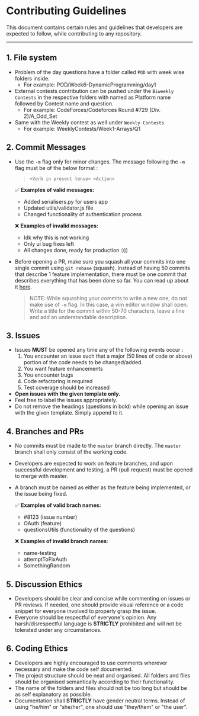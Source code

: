 # Contributing Guidelines

This document contains certain rules and guidelines that developers are expected to follow, while contributing to any repository.

---

## 1. File system

-   Problem of the day questions have a folder called ```POD``` with week wise folders inside.
    -   For example: POD/Week6-DynamicProgramming/day1
- External contests contribution can be pushed under the ```Biweekly Contests``` in the respective folders with named as Platform name followed by Contest name and question.
    - For example: CodeForces/Codeforces Round #729 (Div. 2)/A_Odd_Set
- Same with the Weekly contest as well under ```Weekly Contests``` 
    - For example: WeeklyContests/Week1-Arrays/Q1

## 2. Commit Messages

-   Use the `-m` flag only for minor changes. The message following the `-m` flag must be of the below format :

    > `<Verb in present tense> <Action>`

    :white_check_mark: **Examples of valid messages:**

    -   Added serialisers.py for users app
    -   Updated utils/validator.js file
    -   Changed functionality of authentication process

    :x: **Examples of invalid messages:**

    -   Idk why this is not working
    -   Only ui bug fixes left
    -   All changes done, ready for production :)))

-   Before opening a PR, make sure you squash all your commits into one single commit using `git rebase` (squash). Instead of having 50 commits that describe 1 feature implementation, there must be one commit that describes everything that has been done so far. You can read up about it [here](https://www.internalpointers.com/post/squash-commits-into-one-git).
    > NOTE: While squashing your commits to write a new one, do not make use of `-m` flag. In this case, a vim editor window shall open. Write a title for the commit within 50-70 characters, leave a line and add an understandable description.

## 3. Issues

-   Issues **MUST** be opened any time any of the following events occur :
    1. You encounter an issue such that a major (50 lines of code or above) portion of the code needs to be changed/added.
    2. You want feature enhancements
    3. You encounter bugs
    4. Code refactoring is required
    5. Test coverage should be increased
-   **Open issues with the given template only.**
-   Feel free to label the issues appropriately.
-   Do not remove the headings (questions in bold) while opening an issue with the given template. Simply append to it.

## 4. Branches and PRs

-   No commits must be made to the `master` branch directly. The `master` branch shall only consist of the working code.
-   Developers are expected to work on feature branches, and upon successful development and testing, a PR (pull request) must be opened to merge with master.
-   A branch must be named as either as the feature being implemented, or the issue being fixed.

    :white_check_mark: **Examples of valid brach names:**

    -   #8123 (issue number)
    -   OAuth (feature)
    -   questionsUtils (functionality of the questions)

    :x: **Examples of invalid branch names**:

    -   name-testing
    -   attemptToFixAuth
    -   SomethingRandom

## 5. Discussion Ethics

-   Developers should be clear and concise while commenting on issues or PR reviews. If needed, one should provide visual reference or a code snippet for everyone involved to properly grasp the issue.
-   Everyone should be respectful of everyone's opinion. Any harsh/disrespectful language is **STRICTLY** prohibited and will not be tolerated under any circumstances.

## 6. Coding Ethics

-   Developers are highly encouraged to use comments wherever necessary and make the code self documented.
-   The project structure should be neat and organised. All folders and files should be organised semantically according to their functionality.
-   The name of the folders and files should not be too long but should be as self explanatory as possible.
-   Documentation shall **STRICTLY** have gender neutral terms. Instead of using "he/him" or "she/her", one should use "they/them" or "the user".

